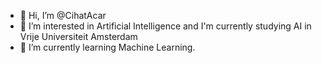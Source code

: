 - 👋 Hi, I’m @CihatAcar
- 👀 I’m interested in Artificial Intelligence and I'm currently studying AI in Vrije Universiteit Amsterdam
- 🌱 I’m currently learning Machine Learning.

<!---
CihatAcar/CihatAcar is a ✨ special ✨ repository because its `README.md` (this file) appears on your GitHub profile.
You can click the Preview link to take a look at your changes.
--->
